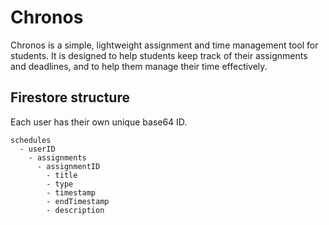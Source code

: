 # Chronos

Chronos is a simple, lightweight assignment and time management tool for students. It is designed to help students keep track of their assignments and deadlines, and to help them manage their time effectively.

## Firestore structure

Each user has their own unique base64 ID.

```
schedules
  - userID
    - assignments
      - assignmentID
        - title
        - type
        - timestamp
        - endTimestamp
        - description
```